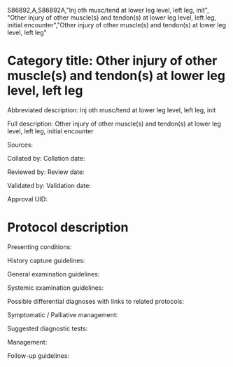 S86892,A,S86892A,"Inj oth musc/tend at lower leg level, left leg, init", "Other injury of other muscle(s) and tendon(s) at lower leg level, left leg, initial encounter","Other injury of other muscle(s) and tendon(s) at lower leg level, left leg"
# Category title: Other injury of other muscle(s) and tendon(s) at lower leg level, left leg

Abbreviated description: Inj oth musc/tend at lower leg level, left leg, init

Full description: Other injury of other muscle(s) and tendon(s) at lower leg level, left leg, initial encounter

Sources:

Collated by:
Collation date:

Reviewed by:
Review date:

Validated by:
Validation date:

Approval UID:

# Protocol description

Presenting conditions:

History capture guidelines:

General examination guidelines:

Systemic examination guidelines:

Possible differential diagnoses with links to related protocols:

Symptomatic / Palliative management:

Suggested diagnostic tests:

Management:

Follow-up guidelines:
